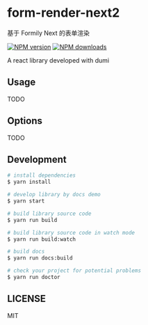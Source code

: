# form-render-next2

基于 Formily Next 的表单渲染

[![NPM version](https://img.shields.io/npm/v/form-render.svg?style=flat)](https://npmjs.org/package/form-render)
[![NPM downloads](http://img.shields.io/npm/dm/form-render.svg?style=flat)](https://npmjs.org/package/form-render)

A react library developed with dumi

## Usage

TODO

## Options

TODO

## Development

```bash
# install dependencies
$ yarn install

# develop library by docs demo
$ yarn start

# build library source code
$ yarn run build

# build library source code in watch mode
$ yarn run build:watch

# build docs
$ yarn run docs:build

# check your project for potential problems
$ yarn run doctor
```

## LICENSE

MIT
